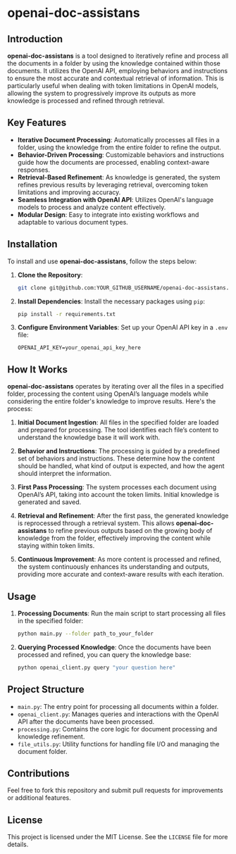 # openai-doc-assistans

## Introduction

**openai-doc-assistans** is a tool designed to iteratively refine and process all the documents in a folder by using the knowledge contained within those documents. It utilizes the OpenAI API, employing behaviors and instructions to ensure the most accurate and contextual retrieval of information. This is particularly useful when dealing with token limitations in OpenAI models, allowing the system to progressively improve its outputs as more knowledge is processed and refined through retrieval.

## Key Features

- **Iterative Document Processing**: Automatically processes all files in a folder, using the knowledge from the entire folder to refine the output.
- **Behavior-Driven Processing**: Customizable behaviors and instructions guide how the documents are processed, enabling context-aware responses.
- **Retrieval-Based Refinement**: As knowledge is generated, the system refines previous results by leveraging retrieval, overcoming token limitations and improving accuracy.
- **Seamless Integration with OpenAI API**: Utilizes OpenAI's language models to process and analyze content effectively.
- **Modular Design**: Easy to integrate into existing workflows and adaptable to various document types.

## Installation

To install and use **openai-doc-assistans**, follow the steps below:

1. **Clone the Repository**:
   ```bash
   git clone git@github.com:YOUR_GITHUB_USERNAME/openai-doc-assistans.git
   ```

2. **Install Dependencies**:
   Install the necessary packages using `pip`:
   ```bash
   pip install -r requirements.txt
   ```

3. **Configure Environment Variables**:
   Set up your OpenAI API key in a `.env` file:
   ```plaintext
   OPENAI_API_KEY=your_openai_api_key_here
   ```

## How It Works

**openai-doc-assistans** operates by iterating over all the files in a specified folder, processing the content using OpenAI’s language models while considering the entire folder's knowledge to improve results. Here's the process:

1. **Initial Document Ingestion**: All files in the specified folder are loaded and prepared for processing. The tool identifies each file’s content to understand the knowledge base it will work with.

2. **Behavior and Instructions**: The processing is guided by a predefined set of behaviors and instructions. These determine how the content should be handled, what kind of output is expected, and how the agent should interpret the information.

3. **First Pass Processing**: The system processes each document using OpenAI’s API, taking into account the token limits. Initial knowledge is generated and saved.

4. **Retrieval and Refinement**: After the first pass, the generated knowledge is reprocessed through a retrieval system. This allows **openai-doc-assistans** to refine previous outputs based on the growing body of knowledge from the folder, effectively improving the content while staying within token limits.

5. **Continuous Improvement**: As more content is processed and refined, the system continuously enhances its understanding and outputs, providing more accurate and context-aware results with each iteration.

## Usage

1. **Processing Documents**:
   Run the main script to start processing all files in the specified folder:
   ```bash
   python main.py --folder path_to_your_folder
   ```

2. **Querying Processed Knowledge**:
   Once the documents have been processed and refined, you can query the knowledge base:
   ```bash
   python openai_client.py query "your question here"
   ```

## Project Structure

- `main.py`: The entry point for processing all documents within a folder.
- `openai_client.py`: Manages queries and interactions with the OpenAI API after the documents have been processed.
- `processing.py`: Contains the core logic for document processing and knowledge refinement.
- `file_utils.py`: Utility functions for handling file I/O and managing the document folder.

## Contributions

Feel free to fork this repository and submit pull requests for improvements or additional features.

## License

This project is licensed under the MIT License. See the `LICENSE` file for more details.
